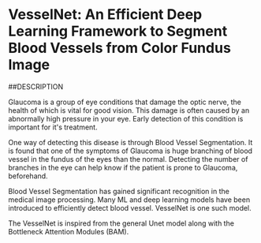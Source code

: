 # VesselNet:  An Efficient Deep Learning Framework to Segment Blood Vessels from Color Fundus Image

##DESCRIPTION

Glaucoma is a group of eye conditions that damage the optic nerve, the health of which is vital for good vision. This damage is often caused by an abnormally high pressure in your eye. Early detection of this condition is important for it's treatment.

One way of detecting this disease is through Blood Vessel Segmentation. It is found that one of the symptoms of Glaucoma is huge branching of blood vessel in the fundus of the eyes than the normal. Detecting the number of branches in the eye can help know if the patient is prone to Glaucoma, beforehand.

Blood Vessel Segmentation has gained significant recognition in the medical image processing. Many ML and deep learning models have been introduced to efficiently detect blood vessel. VesselNet is one such model.

The VesselNet is inspired from the general Unet model along with the Bottleneck Attention Modules (BAM). 
